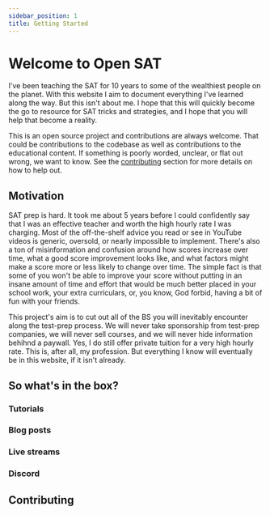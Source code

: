 ```yaml
---
sidebar_position: 1
title: Getting Started
---
```


# Welcome to Open SAT

I've been teaching the SAT for 10 years to some of the wealthiest people on the planet. With this website
I aim to document everything I've learned along the way. But this isn't about me. I hope that this will 
quickly become the go to resource for SAT tricks and strategies, and I hope that you will
help that become a reality.

This is an open source project and contributions are always welcome. That could be contributions to the codebase as well as contributions to the educational content. 
If something is poorly worded, unclear, or flat out wrong, we want to know. See the [contributing](getting-started/) section 
for more details on how to help out.

## Motivation

SAT prep is hard. It took me about 5 years before I could confidently say that I was an effective teacher and worth the high hourly rate I was charging. Most of the off-the-shelf 
advice you read or see in YouTube videos is generic, oversold, or nearly impossible to implement. There's also a ton of misinformation and confusion around how scores increase over time,
what a good score improvement looks like, and what factors might make a score more or less likely to change over time. The simple fact is that some of you
won't be able to improve your score without putting in an insane amount of time and effort that would be much better placed in your school work, your extra curriculars, or, you know,
God forbid, having a bit of fun with your friends. 

This project's aim is to cut out all of the BS you will inevitably encounter along the test-prep process. We will never take sponsorship from test-prep companies,
we will never sell courses, and we will never hide information behihnd a paywall. Yes, I do still offer private tuition for a very high hourly rate. This is, after all, my profession. 
But everything I know will eventually be in this website, if it isn't already.

## So what's in the box?

### Tutorials

### Blog posts

### Live streams

### Discord

## Contributing


